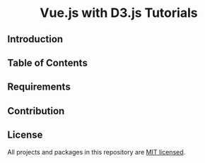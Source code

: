 

<h1 align="center">Vue.js with D3.js Tutorials</h1>

## Introduction


## Table of Contents



## Requirements


## Contribution


## License

All projects and packages in this repository are [MIT licensed](./LICENSE).